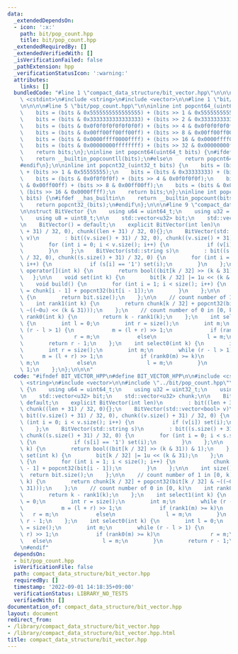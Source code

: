 ```yaml
---
data:
  _extendedDependsOn:
  - icon: ':x:'
    path: bit/pop_count.hpp
    title: bit/pop_count.hpp
  _extendedRequiredBy: []
  _extendedVerifiedWith: []
  _isVerificationFailed: false
  _pathExtension: hpp
  _verificationStatusIcon: ':warning:'
  attributes:
    links: []
  bundledCode: "#line 1 \"compact_data_structure/bit_vector.hpp\"\n\n\n\n#include\
    \ <cstdint>\n#include <string>\n#include <vector>\n\n#line 1 \"bit/pop_count.hpp\"\
    \n\n\n\n#line 5 \"bit/pop_count.hpp\"\n\ninline int popcnt64_(uint64_t bits) {\n\
    \    bits = (bits & 0x5555555555555555) + (bits >> 1 & 0x5555555555555555);\n\
    \    bits = (bits & 0x3333333333333333) + (bits >> 2 & 0x3333333333333333);\n\
    \    bits = (bits & 0x0f0f0f0f0f0f0f0f) + (bits >> 4 & 0x0f0f0f0f0f0f0f0f);\n\
    \    bits = (bits & 0x00ff00ff00ff00ff) + (bits >> 8 & 0x00ff00ff00ff00ff);\n\
    \    bits = (bits & 0x0000ffff0000ffff) + (bits >> 16 & 0x0000ffff0000ffff);\n\
    \    bits = (bits & 0x00000000ffffffff) + (bits >> 32 & 0x00000000ffffffff);\n\
    \    return bits;\n};\ninline int popcnt64(uint64_t bits) {\n#ifdef __has_builtin\n\
    \    return __builtin_popcountll(bits);\n#else\n    return popcnt64_(bits);\n\
    #endif\n};\n\ninline int popcnt32_(uint32_t bits) {\n    bits = (bits & 0x55555555)\
    \ + (bits >> 1 & 0x55555555);\n    bits = (bits & 0x33333333) + (bits >> 2 & 0x33333333);\n\
    \    bits = (bits & 0x0f0f0f0f) + (bits >> 4 & 0x0f0f0f0f);\n    bits = (bits\
    \ & 0x00ff00ff) + (bits >> 8 & 0x00ff00ff);\n    bits = (bits & 0x0000ffff) +\
    \ (bits >> 16 & 0x0000ffff);\n    return bits;\n};\ninline int popcnt32(uint32_t\
    \ bits) {\n#ifdef __has_builtin\n    return __builtin_popcount(bits);\n#else\n\
    \    return popcnt32_(bits);\n#endif\n};\n\n\n#line 9 \"compact_data_structure/bit_vector.hpp\"\
    \n\nstruct BitVector {\n    using u64 = uint64_t;\n    using u32 = uint32_t;\n\
    \    using u8 = uint8_t;\n\n    std::vector<u32> bit;\n    std::vector<u32> chunk;\n\
    \n    BitVector() = default;\n    explicit BitVector(int len)\n        : bit((len\
    \ + 31) / 32, 0), chunk((len + 31) / 32, 0){};\n    BitVector(std::vector<bool>\
    \ v)\n        : bit((v.size() + 31) / 32, 0), chunk((v.size() + 31) / 32, 0) {\n\
    \        for (int i = 0; i < v.size(); i++) {\n            if (v[i]) set(i);\n\
    \        }\n    };\n    BitVector(std::string s)\n        : bit((s.size() + 31)\
    \ / 32, 0), chunk((s.size() + 31) / 32, 0) {\n        for (int i = 0; i < s.size();\
    \ i++) {\n            if (s[i] == '1') set(i);\n        }\n    };\n\n    bool\
    \ operator[](int k) {\n        return bool((bit[k / 32] >> (k & 31)) & 1);\n \
    \   };\n\n    void set(int k) {\n        bit[k / 32] |= 1u << (k & 31);\n    };\n\
    \    void build() {\n        for (int i = 1; i < size(); i++) {\n            chunk[i]\
    \ = chunk[i - 1] + popcnt32(bit[i - 1]);\n        }\n    };\n\n    int size()\
    \ {\n        return bit.size();\n    };\n\n    // count number of 1 in [0, k)\n\
    \    int rank1(int k) {\n        return chunk[k / 32] + popcnt32(bit[k / 32] &\
    \ ~((~0u) << (k & 31)));\n    };\n    // count number of 0 in [0, k)\n    int\
    \ rank0(int k) {\n        return k - rank1(k);\n    };\n    int select1(int k)\
    \ {\n        int l = 0;\n        int r = size();\n        int m;\n        while\
    \ (r - l > 1) {\n            m = (l + r) >> 1;\n            if (rank1(m) >= k)\n\
    \                r = m;\n            else\n                l = m;\n        }\n\
    \        return r - 1;\n    };\n    int select0(int k) {\n        int l = 0;\n\
    \        int r = size();\n        int m;\n        while (r - l > 1) {\n      \
    \      m = (l + r) >> 1;\n            if (rank0(m) >= k)\n                r =\
    \ m;\n            else\n                l = m;\n        }\n        return r -\
    \ 1;\n    };\n};\n\n\n"
  code: "#ifndef BIT_VECTOR_HPP\n#define BIT_VECTOR_HPP\n\n#include <cstdint>\n#include\
    \ <string>\n#include <vector>\n\n#include \"../bit/pop_count.hpp\"\n\nstruct BitVector\
    \ {\n    using u64 = uint64_t;\n    using u32 = uint32_t;\n    using u8 = uint8_t;\n\
    \n    std::vector<u32> bit;\n    std::vector<u32> chunk;\n\n    BitVector() =\
    \ default;\n    explicit BitVector(int len)\n        : bit((len + 31) / 32, 0),\
    \ chunk((len + 31) / 32, 0){};\n    BitVector(std::vector<bool> v)\n        :\
    \ bit((v.size() + 31) / 32, 0), chunk((v.size() + 31) / 32, 0) {\n        for\
    \ (int i = 0; i < v.size(); i++) {\n            if (v[i]) set(i);\n        }\n\
    \    };\n    BitVector(std::string s)\n        : bit((s.size() + 31) / 32, 0),\
    \ chunk((s.size() + 31) / 32, 0) {\n        for (int i = 0; i < s.size(); i++)\
    \ {\n            if (s[i] == '1') set(i);\n        }\n    };\n\n    bool operator[](int\
    \ k) {\n        return bool((bit[k / 32] >> (k & 31)) & 1);\n    };\n\n    void\
    \ set(int k) {\n        bit[k / 32] |= 1u << (k & 31);\n    };\n    void build()\
    \ {\n        for (int i = 1; i < size(); i++) {\n            chunk[i] = chunk[i\
    \ - 1] + popcnt32(bit[i - 1]);\n        }\n    };\n\n    int size() {\n      \
    \  return bit.size();\n    };\n\n    // count number of 1 in [0, k)\n    int rank1(int\
    \ k) {\n        return chunk[k / 32] + popcnt32(bit[k / 32] & ~((~0u) << (k &\
    \ 31)));\n    };\n    // count number of 0 in [0, k)\n    int rank0(int k) {\n\
    \        return k - rank1(k);\n    };\n    int select1(int k) {\n        int l\
    \ = 0;\n        int r = size();\n        int m;\n        while (r - l > 1) {\n\
    \            m = (l + r) >> 1;\n            if (rank1(m) >= k)\n             \
    \   r = m;\n            else\n                l = m;\n        }\n        return\
    \ r - 1;\n    };\n    int select0(int k) {\n        int l = 0;\n        int r\
    \ = size();\n        int m;\n        while (r - l > 1) {\n            m = (l +\
    \ r) >> 1;\n            if (rank0(m) >= k)\n                r = m;\n         \
    \   else\n                l = m;\n        }\n        return r - 1;\n    };\n};\n\
    \n#endif"
  dependsOn:
  - bit/pop_count.hpp
  isVerificationFile: false
  path: compact_data_structure/bit_vector.hpp
  requiredBy: []
  timestamp: '2022-09-01 14:18:35+09:00'
  verificationStatus: LIBRARY_NO_TESTS
  verifiedWith: []
documentation_of: compact_data_structure/bit_vector.hpp
layout: document
redirect_from:
- /library/compact_data_structure/bit_vector.hpp
- /library/compact_data_structure/bit_vector.hpp.html
title: compact_data_structure/bit_vector.hpp
---
```

